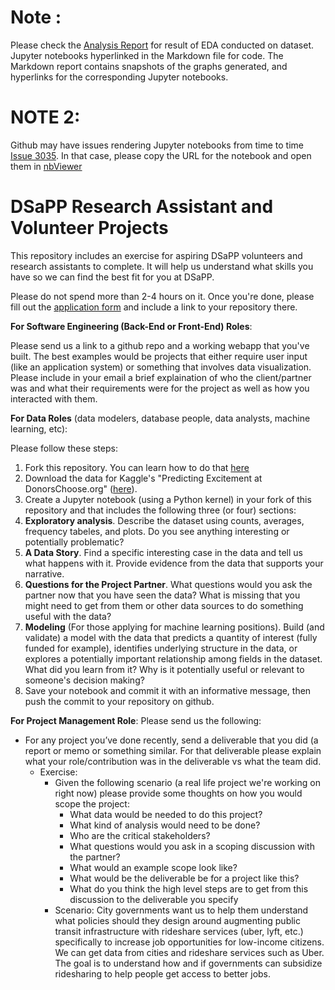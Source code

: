 # Note : 

Please check the [Analysis Report](https://github.com/Srihari231092/DSaPP_RA_Project/blob/master/AnalysisReport.md) 
for result of EDA conducted on dataset.
Jupyter notebooks hyperlinked in the Markdown file for code. The Markdown report contains snapshots of the graphs 
generated, and hyperlinks for the corresponding Jupyter notebooks. 

# NOTE 2: 
Github may have issues rendering Jupyter notebooks from time to time [Issue 3035](https://github.com/jupyter/notebook/issues/3035). In that case, please copy the URL for the notebook and open them in [nbViewer](https://nbviewer.jupyter.org/)

# DSaPP Research Assistant and Volunteer Projects
This repository includes an exercise for aspiring DSaPP volunteers and research assistants to complete. It will help us understand what skills you have so we can find the best fit for you at DSaPP.

Please do not spend more than 2-4 hours on it. Once you're done, please fill out the [application form](https://datascience.wufoo.com/forms/s8nvonf1kpaa3c/) and include a link to your repository there.

**For Software Engineering (Back-End or Front-End) Roles**: 

Please send us a link to a github repo and a working webapp that you've built. The best examples would be projects that either require user input (like an application system) or something that involves data visualization. Please include in your email a brief explaination of who the client/partner was and what their requirements were for the project as well as how you interacted with them.


**For Data Roles** (data modelers, database people, data analysts, machine learning, etc): 

Please follow these steps:

1. Fork this repository. You can learn how to do that [here](https://help.github.com/articles/fork-a-repo/)
2. Download the data for Kaggle's "Predicting Excitement at DonorsChoose.org" ([here](https://www.kaggle.com/c/kdd-cup-2014-predicting-excitement-at-donors-choose/data)).
3. Create a Jupyter notebook (using a Python kernel) in your fork of this repository and that includes the following three (or four) sections:
  1. **Exploratory analysis**. Describe the dataset using counts, averages, frequency tabeles, and plots. Do you see anything interesting or potentially problematic?
  2. **A Data Story**. Find a specific interesting case in the data and tell us what happens with it. Provide evidence from the data that supports your narrative.
  3. **Questions for the Project Partner**. What questions would you ask the partner now that you have seen the data? What is missing that you might need to get from them or other data sources to do something useful with the data?
  4. **Modeling** (For those applying for machine learning positions). Build (and validate) a model with the data that predicts a quantity of interest (fully funded for example), identifies underlying structure in the data, or explores a potentially important relationship among fields in the dataset. What did you learn from it? Why is it potentially useful or relevant to someone's decision making?
  5. Save your notebook and commit it with an informative message, then push the commit to your repository on github.


**For Project Management Role**: 
Please send us the following:
* For any project you’ve done recently, send a deliverable that you did (a report or memo or something similar. For that deliverable please explain what your role/contribution was in the deliverable vs what the team did.
  * Exercise: 
    * Given the following scenario (a real life project we're working on right now)  please provide some thoughts on how you would scope the project: 
      * What data would be needed to do this project?
      * What kind of analysis would need to be done? 
      * Who are the critical stakeholders? 
      * What questions would you ask in a scoping discussion with the partner?
      * What would an example scope look like?
      * What would be the deliverable be for a project like this? 
      * What do you think the high level steps are to get from this discussion to the deliverable you specify
    * Scenario: City governments want us to help them understand what policies should they design around augmenting public transit infrastructure with rideshare services (uber, lyft, etc.) specifically to increase job opportunities for low-income citizens. We can get data from cities and rideshare services such as Uber. The goal is to understand how and if governments can subsidize ridesharing to help people get access to better jobs.
